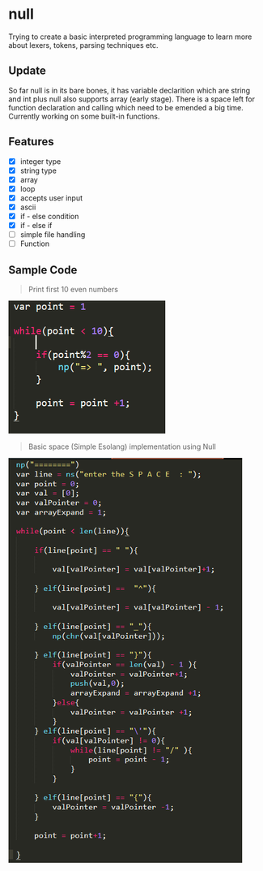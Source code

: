 # null

Trying to create a  basic interpreted programming language  to learn more about lexers, tokens, parsing techniques etc.


## Update 

So far null is in its bare bones, it has variable declarition which are string and int plus null also supports array (early stage). There is a space left for function declaration and calling which need to be emended a big time. Currently working on some built-in functions.


## Features

- [x] integer type
- [x] string type
- [x] array
- [x] loop
- [x] accepts user input
- [x] ascii 
- [x] if - else condition
- [x] if - else if
- [ ] simple file handling
- [ ] Function

## Sample Code

> Print first 10 even numbers

  ![Sample-Code](images/even.png)

> Basic space (Simple Esolang) implementation using Null  

  ![Sample-Code](images/space.png)